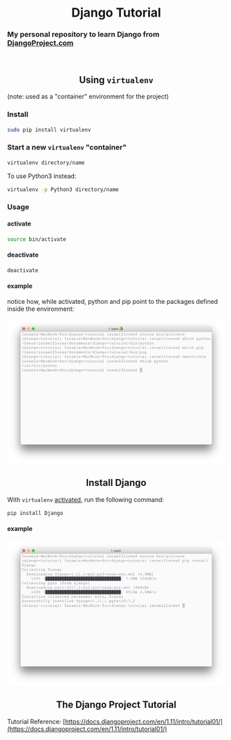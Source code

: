 <h1 align="center">Django Tutorial</h1>

### My personal repository to learn Django from [DjangoProject.com](https://docs.djangoproject.com/en/1.11/intro/)

<br>

<h2 align="center">Using <code>virtualenv</code></h2>

(note: used as a "container" environment for the project)

### Install

```bash
sudo pip install virtualenv
```

### Start a new `virtualenv` "container"

```bash
virtualenv directory/name
```

To use Python3 instead:

```bash
virtualenv -p Python3 directory/name
```

### Usage

#### activate

```bash
source bin/activate
```

#### deactivate

```bash
deactivate
```

#### example

notice how, while activated, python and pip point to the packages defined inside the environment:

![](./readme-assets/virtualenv-activate-example.png)


<h2 align="center">Install Django</h2>

With `virtualenv` [activated](#usage), run the following command:

```bash
pip install Django
```

#### example

![](./readme-assets/install-django-example.png)


<h2 align="center">The Django Project Tutorial</h2>

Tutorial Reference: [https://docs.djangoproject.com/en/1.11/intro/tutorial01/](https://docs.djangoproject.com/en/1.11/intro/tutorial01/)
